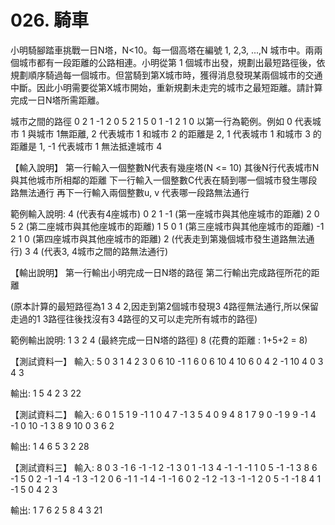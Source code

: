 # 026. 騎車
小明騎腳踏車挑戰一日N塔，N<10。每一個高塔在編號 1, 2,3, ...,N 城市中。兩兩個城市都有一段距離的公路相連。小明從第 1 個城市出發，規劃出最短路徑後，依規劃順序騎過每一個城市。但當騎到第X城市時，獲得消息發現某兩個城市的交通中斷。因此小明需要從第X城市開始，重新規劃未走完的城市之最短距離。請計算完成一日N塔所需距離。

城市之間的路徑
0 2 1 -1
2 0 5 2
1 5 0 1
-1 2 1 0
以第一行為範例。例如
0 代表城市 1 與城市 1無距離,
2 代表城市 1 和城市 2 的距離是 2,
1 代表城市 1 和城市 3 的距離是 1,
-1 代表城市 1 無法抵達城市 4





【輸入說明】
第一行輸入一個整數N代表有幾座塔(N <= 10)
其後N行代表城市N與其他城市所相鄰的距離
下一行輸入一個整數C代表在騎到哪一個城市發生哪段路無法通行
再下一行輸入兩個整數u, v 代表哪一段路無法通行

範例輸入說明:
4 (代表有4座城市)
0 2 1 -1 (第一座城市與其他座城市的距離)
2 0 5 2 (第二座城市與其他座城市的距離)
1 5 0 1 (第三座城市與其他座城市的距離)
-1 2 1 0 (第四座城市與其他座城市的距離)
2 (代表走到第幾個城市發生道路無法通行)
3 4 (代表3, 4城市之間的路無法通行)

【輸出說明】
第一行輸出小明完成一日N塔的路徑
第二行輸出完成路徑所花的距離

(原本計算的最短路徑為1 3 4 2,因走到第2個城市發現3 4路徑無法通行,所以保留走過的1 3路徑往後找沒有3 4路徑的又可以走完所有城市的路徑)

範例輸出說明:
1 3 2 4 (最終完成一日N塔的路徑)
8 (花費的距離 : 1+5+2 = 8)

【測試資料一】
輸入:
5
0 3 1 4 2
3 0 6 10 -1
1 6 0 6 10
4 10 6 0 4
2 -1 10 4 0
3
4 3

輸出:
1 5 4 2 3
22

【測試資料二】
輸入:
6
0 1 5 1 9 -1
1 0 4 7 -1 3
5 4 0 9 4 8
1 7 9 0 -1 9
9 -1 4 -1 0 10
-1 3 8 9 10 0
3
6 2

輸出:
1 4 6 5 3 2
28

【測試資料三】
輸入:
8
0 3 -1 6 -1 -1 2 -1
3 0 1 -1 3 4 -1 -1
-1 1 0 5 -1 -1 3 8
6 -1 5 0 2 -1 -1 4
-1 3 -1 2 0 6 -1 1
-1 4 -1 -1 6 0 2 -1
2 -1 3 -1 -1 2 0 5
-1 -1 8 4 1 -1 5 0
4
2 3

輸出:
1 7 6 2 5 8 4 3
21




